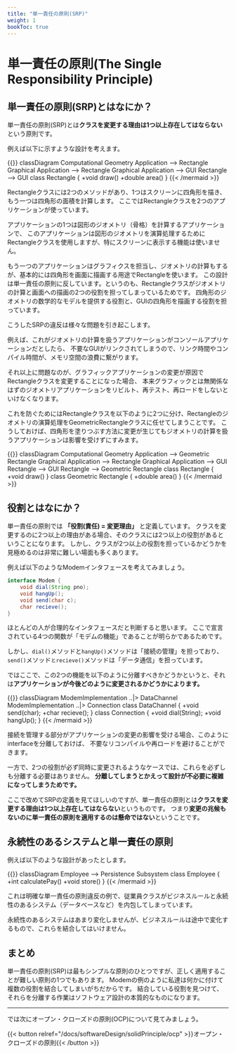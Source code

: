 ```yaml
---
title: "単一責任の原則(SRP)"
weight: 1
bookToc: true
---
```


# 単一責任の原則(The Single Responsibility Principle)

## 単一責任の原則(SRP)とはなにか？

単一責任の原則(SRP)とは**クラスを変更する理由は1つ以上存在してはならない**という原則です。

例えば以下に示すような設計を考えます。

{{<mermaid>}}
classDiagram
Computational Geometry Application --> Rectangle
Graphical Application --> Rectangle
Graphical Application --> GUI
Rectangle --> GUI
class Rectangle {
    +void draw()
    +double area()
}
{{< /mermaid >}}

Rectangleクラスには2つのメソッドがあり、1つはスクリーンに四角形を描き、もう一つは四角形の面積を計算します。
ここではRectangleクラスを2つのアプリケーションが使っています。

アプリケーションの1つは図形のジオメトリ（骨格）を計算するアプリケーションで、
このアプリケーションは図形のジオメトリを演算処理するためにRectangleクラスを使用しますが、特にスクリーンに表示する機能は使いません。

もう一つのアプリケーションはグラフィクスを担当し、ジオメトリの計算もするが、基本的には四角形を画面に描画する用途でRectangleを使います。
この設計は単一責任の原則に反しています。というのも、Rectangleクラスがジオメトリの計算と画面への描画の2つの役割を担ってしまっているためです。
四角形のジオメトリの数学的なモデルを提供する役割と、GUIの四角形を描画する役割を担っています。

こうしたSRPの違反は様々な問題を引き起こします。

例えば、これがジオメトリの計算を扱うアプリケーションがコンソールアプリケーションだとしたら、
不要なGUIがリンクされてしまうので、リンク時間やコンパイル時間が、メモリ空間の浪費に繋がります。

それ以上に問題なのが、グラフィックアプリケーションの変更が原因でRectangleクラスを変更することになった場合、
本来グラフィックとは無関係なはずのジオメトリアプリケーションをリビルト、再テスト、再ロードをしないといけなくなります。

これを防ぐためにはRectangleクラスを以下のように2つに分け、Rectangleのジオメトリの演算処理をGeometricRectangleクラスに任せてしまうことです。
こうしておけば、四角形を塗りつぶす方法に変更が生じてもジオメトリの計算を扱うアプリケーションは影響を受けずにすみます。

{{<mermaid>}}
classDiagram
Computational Geometry Application --> Geometric Rectangle
Graphical Application --> Rectangle
Graphical Application --> GUI
Rectangle --> GUI
Rectangle --> Geometric Rectangle
class Rectangle {
    +void draw()
}
class Geometric Rectangle {
    +double area()
}
{{< /mermaid >}}

## 役割とはなにか？

単一責任の原則では **「役割(責任) = 変更理由」** と定義しています。
クラスを変更するのに2つ以上の理由がある場合、そのクラスには2つ以上の役割があるということになります。
しかし、クラスが2つ以上の役割を担っているかどうかを見極めるのは非常に難しい場面も多くあります。

例えば以下のようなModemインタフェースを考えてみましょう。

```java
interface Modem {
    void dial(String pno);
    void hangUp();
    void send(char c);
    char recieve();
}
```

ほとんどの人が合理的なインタフェースだと判断すると思います。
ここで宣言されている4つの関数が「モデムの機能」であることが明らかであるためです。

しかし、`dial()`メソッドと`hangUp()`メソッドは「接続の管理」を担っており、`send()`メソッド`とrecieve()`メソッドは「データ通信」を担っています。

ではここで、この2つの機能を以下のように分離すべきかどうかというと、それは**アプリケーションが今後どのように変更されるかどうかによります。**

{{<mermaid>}}
classDiagram
ModemImplementation ..|> DataChannel
ModemImplementation ..|> Connection
class DataChannel {
    +void send(char);
    +char recieve();
}
class Connection {
    +void dial(String);
    +void hangUp();
}
{{< /mermaid >}}

接続を管理する部分がアプリケーションの変更の影響を受ける場合、このようにinterfaceを分離しておけば、
不要なリコンパイルや再ロードを避けることができます。

一方で、2つの役割が必ず同時に変更されるようなケースでは、これらを必ずしも分離する必要はありません。
**分離してしまうとかえって設計が不必要に複雑になってしまうためです。**

ここで改めてSRPの定義を見てほしいのですが、単一責任の原則とは**クラスを変更する理由は1つ以上存在してはならない**というものです。
つまり**変更の兆候もないのに単一責任の原則を適用するのは懸命ではない**ということです。

## 永続性のあるシステムと単一責任の原則

例えば以下のような設計があったとします。

{{<mermaid>}}
classDiagram
Employee --> Persistence Subsystem
class Employee {
    +int calculatePay()
    +void store()
}
{{< /mermaid >}}

これは明確な単一責任の原則違反の例で、従業員クラスがビジネスルールと永続性のあるシステム（データベースなど）を内包してしまっています。

永続性のあるシステムはあまり変化しませんが、ビジネスルールは途中で変化するもので、これらを結合してはいけません。

## まとめ

単一責任の原則(SRP)は最もシンプルな原則のひとつですが、正しく適用することが難しい原則の1つでもあります。
Modemの例のように私達は何かに付けて複数の役割を結合してしまいがちだからです。
結合している役割を見つけて、それらを分離する作業はソフトウェア設計の本質的なものになります。

---

では次にオープン・クローズドの原則(OCP)について見てみましょう。

{{< button relref="/docs/softwareDesign/solidPrinciple/ocp" >}}オープン・クローズドの原則{{< /button >}}